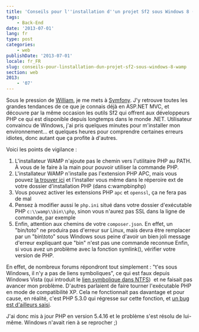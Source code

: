 ```yaml
---
title: 'Conseils pour l''installation d''un projet Sf2 sous Windows 8 (WAMP)'
tags:
    - Back-End
date: '2013-07-01'
lang: fr
type: post
categories:
    - web
publishDate: '2013-07-01'
locale: fr_FR
slug: conseils-pour-linstallation-dun-projet-sf2-sous-windows-8-wamp
section: web
2013:
    - '07'
---
```


Sous le pression de [William](http://william-pottier.fr/ "Site personnel de William Pottier"), je me mets à [Symfony](http://symfony.com/ "Site officiel de Symfony"). J'y retrouve toutes les grandes tendances de ce que je connais déjà en ASP.NET MVC, et découvre par la même occasion les outils Sf2 qui offrent aux développeurs PHP ce qui est disponible depuis longtemps dans le monde .NET. Utilisateur convaincu de Windows, j'ai pris quelques minutes pour m'installer mon environnement… et quelques heures pour comprendre certaines erreurs idiotes, donc autant que ça profite à d'autres.

<!--more-->

Voici les points de vigilance&nbsp;:

1. L'installateur WAMP n'ajoute pas le chemin vers l'utilitaire PHP au PATH. À vous de le faire à la main pour pouvoir utiliser la commande PHP.
2. L'installateur WAMP n'installe pas l'extension PHP APC, mais vous pouvez [la trouver ici](http://dev.freshsite.pl/php-accelerators/apc.html "Extention APC pour PHP") et l'installer vous même dans le réperoire ext de votre dossier d'installation PHP (dans c:wampbinphp)
3. Vous pouvez activer les extensions PHP `apc` et `openssl`, ça ne fera pas de mal
4. Pensez à modifier aussi le `php.ini` situé dans votre dossier d'exécutable PHP `c:\\wamp\\bin\\php`, sinon vous n'aurez pas SSL dans la ligne de commande, par exemple
5. Enfin, attention aux chemins de votre `composer.json`. En effet, un "bin/toto" ne produira pas d'erreur sur Linux, mais devra être remplacer par un "bin\\toto" sous Windows sous peine d'avoir un bien joli message d'erreur expliquant que "bin" n'est pas une commande reconnue
Enfin, si vous avez un problème avec la fonction symlink(), vérifier votre version de PHP.

En effet, de nombreux forums répondront tout simplement&nbsp;: "t'es sous Windows, il n'y a pas de liens symboliques", ce qui est faux depuis Windows Vista (qui introduit le [lien symbolique dans NTFS](http://en.wikipedia.org/wiki/NTFS_symbolic_link "NTFS Symbolic Link on Wikipedia"))  et ne faisait pas avancer mon problème. D'autres parlaient de faire tourner l'exécutable PHP en mode de compatibilité XP. Cela ne fonctionnait pas davantage et pour cause, en réalité, c'est PHP 5.3.0 qui régresse sur cette fonction, et [un bug est d'ailleurs saisi](https://bugs.php.net/bug.php?id=48975 "Bug Symlink sur PHP 5.3.0").

J'ai donc mis à jour PHP en version 5.4.16 et le problème s'est résolu de lui-même. Windows n'avait rien à se reprocher ;)
